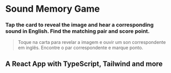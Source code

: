 # Sound Memory Game

### Tap the card to reveal the image and hear a corresponding sound in English. Find the matching pair and score point.
>Toque na carta para revelar a imagem e ouvir um son correspondente em inglês. 
>Encontre o par correspondente e marque ponto.

## A React App with TypeScript, Tailwind and more